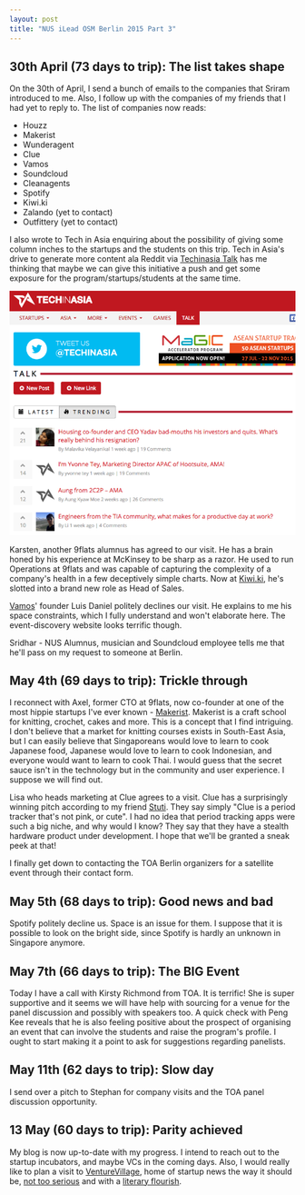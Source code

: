 ```yaml
---
layout: post
title: "NUS iLead OSM Berlin 2015 Part 3"
---
```

## 30th April (73 days to trip): The list takes shape
On the 30th of April, I send a bunch of emails to the companies that Sriram introduced to me. Also, I follow up with the companies of my friends that I had yet to reply to. The list of companies now reads:

- Houzz
- Makerist
- Wunderagent
- Clue
- Vamos
- Soundcloud
- Cleanagents
- Spotify
- Kiwi.ki
- Zalando (yet to contact)
- Outfittery (yet to contact)

I also wrote to Tech in Asia enquiring about the possibility of giving some column inches to the startups and the students on this trip. Tech in Asia's drive to generate more content ala Reddit via [Techinasia Talk](http://www.techinasia.com/talk) has me thinking that maybe we can give this initiative a push and get some exposure for the program/startups/students at the same time.

![Techinasia Talk](/images/techinasia%20talk.png)

Karsten, another 9flats alumnus has agreed to our visit. He has a brain honed by his experience at McKinsey to be sharp as a razor. He used to run Operations at 9flats and was capable of capturing the complexity of a company's health in a few deceptively simple charts. Now at [Kiwi.ki](http://www.kiwi.ki), he's slotted into a brand new role as Head of Sales.

[Vamos](http://www.getvamos.com)' founder Luis Daniel politely declines our visit. He explains to me his space constraints, which I fully understand and won't elaborate here. The event-discovery website looks terrific though.

Sridhar - NUS Alumnus, musician and Soundcloud employee tells me that he'll pass on my request to someone at Berlin. 


## May 4th (69 days to trip): Trickle through
I reconnect with Axel, former CTO at 9flats, now co-founder at one of the most hippie startups I've ever known - [Makerist](http://www.makerist.de). Makerist is a craft school for knitting, crochet, cakes and more. This is a concept that I find intriguing. I don't believe that a market for knitting courses exists in South-East Asia, but I can easily believe that Singaporeans would love to learn to cook Japanese food, Japanese would love to learn to cook Indonesian, and everyone would want to learn to cook Thai. I would guess that the secret sauce isn't in the technology but in the community and user experience. I suppose we will find out.

Lisa who heads marketing at Clue agrees to a visit. Clue has a surprisingly winning pitch according to my friend [Stuti](https://www.twitter.com/stuti90). They say simply "Clue is a period tracker that's not pink, or cute". I had no idea that period tracking apps were such a big niche, and why would I know? They say that they have a stealth hardware product under development. I hope that we'll be granted a sneak peek at that!

I finally get down to contacting the TOA Berlin organizers for a satellite event through their contact form.

## May 5th (68 days to trip): Good news and bad
Spotify politely decline us. Space is an issue for them. I suppose that it is possible to look on the bright side, since Spotify is hardly an unknown in Singapore anymore.

## May 7th (66 days to trip): The BIG Event
Today I have a call with Kirsty Richmond from TOA. It is terrific! She is super supportive and it seems we will have help with sourcing for a venue for the panel discussion and possibly with speakers too. A quick check with Peng Kee reveals that he is also feeling positive about the prospect of organising an event that can involve the students and raise the program's profile. I ought to start making it a point to ask for suggestions regarding panelists.

## May 11th (62 days to trip): Slow day
I send over a pitch to Stephan for company visits and the TOA panel discussion opportunity. 

## 13 May (60 days to trip): Parity achieved
My blog is now up-to-date with my progress. I intend to reach out to the startup incubators, and maybe VCs in the coming days. Also, I would really like to plan a visit to [VentureVillage](http://venturevillage.eu), home of startup news the way it should be, [not too serious](http://venturevillage.eu/how-to-be-german-part-1) and with a [literary flourish](http://venturevillage.eu/20150423-twig).